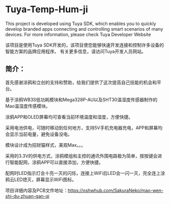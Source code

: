 Tuya-Temp-Hum-ji
========
This project is developed using Tuya SDK, which enables you to quickly develop branded apps connecting and controlling smart scenarios of many devices.
For more information, please check Tuya Developer Website

该项目是使用Tuya SDK开发的，该项目使您能够快速开发连接和控制许多设备的智能方案的品牌应用程序。
有关更多信息，请访问Tuya开发人员网站。

 简介：
 ------
   首先感谢涂鸦和立创的支持和赞助，给我们提供了这次提高自己技能的机会和平台。
   
   基于涂鸦WB3S低功耗模块和Mega328P-AU以及SHT30温湿度传感器制作的Mao温湿度传感模块。
   
   涂鸦APP和OLED屏幕均可查看当前环境温度和湿度，方便快捷。
   
   采用电池供电，可随时移动到任何地方，支持5V手机充电器充电，APP和屏幕均会显示当前电量，避免设备没电。
   
   模块设计成为招财猫样式，美观Max。。。
   
   采用的3.3V的供电方式，涂鸦模组和主控的通讯外围电路极为简单，按按键会进行智能配网，涂鸦APP可以直接添加，方便快捷。
   
   配网时LED指示灯会十亮一灭的闪烁，连接上WiFi后LED会一闪一灭，完全连上涂鸦云LED熄灭，屏幕显示WiFi图标。
 
项目详细内容及PCB文件地址：https://oshwhub.com/SakuraNeko/mao-wen-shi-du-zhuan-gan-qi
